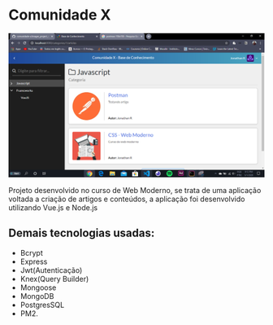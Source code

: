 # Comunidade X

![](/images_project_complete/page_articles1.PNG)

Projeto desenvolvido no curso de Web Moderno, se trata de uma aplicação voltada a criação de artigos e conteúdos, a aplicação foi desenvolvido utilizando Vue.js e Node.js

## Demais tecnologias usadas: 
- Bcrypt
- Express
- Jwt(Autenticação)
- Knex(Query Builder)
- Mongoose
- MongoDB
- PostgresSQL
- PM2.
